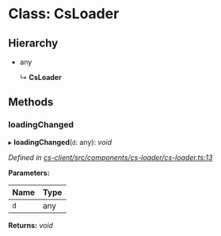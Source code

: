 # Class: CsLoader

## Hierarchy

* any

  ↳ **CsLoader**

## Methods

###  loadingChanged

▸ **loadingChanged**(`d`: any): *void*

*Defined in [cs-client/src/components/cs-loader/cs-loader.ts:13](https://github.com/RichardHovenkamp/csnext/blob/0e0b9b29/packages/cs-client/src/components/cs-loader/cs-loader.ts#L13)*

**Parameters:**

Name | Type |
------ | ------ |
`d` | any |

**Returns:** *void*
